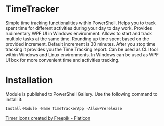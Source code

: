 # TimeTracker

Simple time tracking functionalities within PowerShell. Helps you to track spent time for different activities during your day to day work. Provides rudimentary WPF UI in Windows environment.
Allows to start and track multiple tasks at the same time. Rounding up time spent based on the provided increment. Default increment is 30 minutes. After you stop time tracking it provides you the Time Tracking report. Can be used as CLI tool within Windows and Linux environments. In Windows can be used as WPF UI box for more convenient time and activities tracking.

# Installation
 Module is published to PowerShell Gallery. Use the following command to install it:
 ```powershell
 Install-Module -Name TimeTrackerApp -AllowPrerelease 
 ```

 [Timer icons created by Freepik - Flaticon]("https://www.flaticon.com/free-icons/timer")
